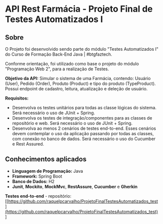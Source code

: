 # API Rest Farmácia - Projeto Final de Testes Automatizados I

## Sobre

O Projeto foi desenvolvido sendo parte do módulo "Testes Automatizados I" do Curso de Formação Back-End Java | #btgfaztech.

Conforme orientação, foi utilizado como base o projeto do módulo "Programação Web 2", para a realização de Testes.

**Objetivo da API:** Simular o sistema de uma Farmácia, contendo: Usuário (User), Pedido (Order), Produto (Product) e tipo do produto (TypeProduct).
Possui endpoint de cadastro, leitura, atualização e deleção de usuário.


**Requisitos:**
- Desenvolva os testes unitários para todas as classe lógicas do sistema. Será necessário o uso de JUnit + Spring.
- Desenvolva os testes de integração/componentes para as classes de repositório e web. Será necessário o uso de JUnit + Spring.
- Desenvolva ao menos 2 cenários de testes end-to-end. Esses cenários devem contemplar o uso da aplicação passando por todas as classes, com conexão no banco de dados. Será necessário o uso do Cucumber e Rest Assured.


## Conhecimentos aplicados
- **Linguagem de Programação:** Java
- **Framework:** Spring Boot
- **Banco de Dados:** H2
- **Junit**, **Mockito**, **MockMvc**, **RestAssure**, **Cucumber** e **Gherkin**

**Testes end-to-end** - repositório: [[https://github.com/raquelpcarvalho/ProjetoFinalTestesAutomatizados_test](https://github.com/raquelpcarvalho/ProjetoFinalTestesAutomatizados_test)]
